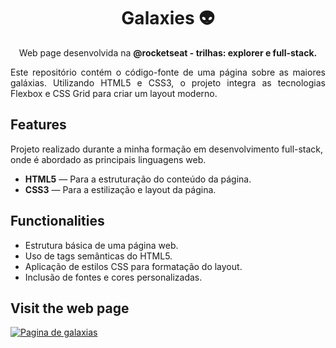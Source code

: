 <h1 align="center">Galaxies 👽</h1>

<p align="center">Web page desenvolvida na <b>@rocketseat - trilhas: explorer e full-stack.</b></p>
<p align="justify">Este repositório contém o código-fonte de uma página sobre as maiores galáxias. Utilizando HTML5 e CSS3, o projeto integra as tecnologias Flexbox e CSS Grid para criar um layout moderno.
</p>


## Features
Projeto realizado durante a minha formação em desenvolvimento full-stack, onde é abordado as principais linguagens web.
-  <b>HTML5</b> — Para a estruturação do conteúdo da página.
-  <b>CSS3</b> — Para a estilização e layout da página.

## Functionalities

- Estrutura básica de uma página web.
- Uso de tags semânticas do HTML5.
- Aplicação de estilos CSS para formatação do layout.
- Inclusão de fontes e cores personalizadas.

## Visit the web page

<a href="https://galaxies-t1zj.vercel.app/"><img src="https://github.com/user-attachments/assets/e30aa1db-ea31-48f0-ae0d-fc0d516466c5" alt="Pagina de galaxias"/></a>

